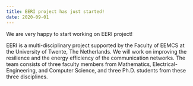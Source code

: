 ```yaml
---
title: EERI project has just started!
date: 2020-09-01
---
```


We are very happy to start working on EERI project!

<!--more-->

EERI is a multi-disciplinary project supported by the Faculty of EEMCS at the University of Twente, The Netherlands. We will work on improving the resilience and the energy efficiency of the communication networks. The team consists of three faculty members from Mathematics, Electrical-Engineering, and Computer Science, and three Ph.D. students from these three disciplines. 
